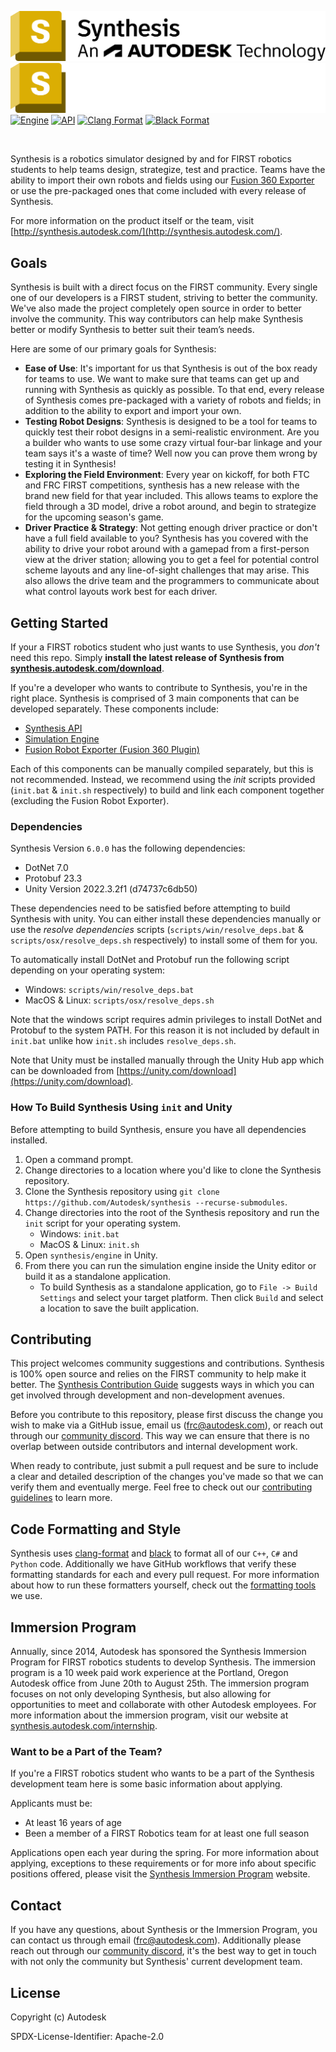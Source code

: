 ![Synthesis: An Autodesk Technology](/engine/Assets/Resources/Branding/Synthesis/Synthesis-An-Autodesk-Technology-2023-lockup-Blk-OL-No-Year-stacked.png#gh-light-mode-only)
![Synthesis: An Autodesk Technology](/engine/Assets/Resources/Branding/Synthesis/Synthesis-An-Autodesk-Technology-2023-lockup-Wht-OL-No-Year-stacked.png#gh-dark-mode-only)
[![Engine](https://github.com/Autodesk/synthesis/actions/workflows/Engine.yml/badge.svg?branch=master)](https://github.com/Autodesk/synthesis/actions/workflows/Engine.yml)
[![API](https://github.com/Autodesk/synthesis/actions/workflows/API.yml/badge.svg?branch=master)](https://github.com/Autodesk/synthesis/actions/workflows/API.yml)
[![Clang Format](https://github.com/Autodesk/synthesis/actions/workflows/ClangFormat.yml/badge.svg?branch=master)](https://github.com/Autodesk/synthesis/actions/workflows/ClangFormat.yml)
[![Black Format](https://github.com/Autodesk/synthesis/actions/workflows/BlackFormat.yml/badge.svg?branch=master)](https://github.com/Autodesk/synthesis/actions/workflows/BlackFormat.yml)

<br>

Synthesis is a robotics simulator designed by and for FIRST robotics students to help teams design, strategize, test and practice. Teams have the ability to import their own robots and fields using our [Fusion 360 Exporter](/exporter/) or use the pre-packaged ones that come included with every release of Synthesis.

For more information on the product itself or the team, visit [http://synthesis.autodesk.com/](http://synthesis.autodesk.com/).

## Goals

Synthesis is built with a direct focus on the FIRST community. Every single one of our developers is a FIRST student, striving to better the community. We've also made the project completely open source in order to better involve the community. This way contributors can help make Synthesis better or modify Synthesis to better suit their team’s needs.

Here are some of our primary goals for Synthesis:

- **Ease of Use**: It's important for us that Synthesis is out of the box ready for teams to use. We want to make sure that teams can get up and running with Synthesis as quickly as possible. To that end, every release of Synthesis comes pre-packaged with a variety of robots and fields; in addition to the ability to export and import your own.
- **Testing Robot Designs**: Synthesis is designed to be a tool for teams to quickly test their robot designs in a semi-realistic environment. Are you a builder who wants to use some crazy virtual four-bar linkage and your team says it's a waste of time? Well now you can prove them wrong by testing it in Synthesis!
- **Exploring the Field Environment**: Every year on kickoff, for both FTC and FRC FIRST competitions, synthesis has a new release with the brand new field for that year included. This allows teams to explore the field through a 3D model, drive a robot around, and begin to strategize for the upcoming season's game.
- **Driver Practice & Strategy**: Not getting enough driver practice or don't have a full field available to you? Synthesis has you covered with the ability to drive your robot around with a gamepad from a first-person view at the driver station; allowing you to get a feel for potential control scheme layouts and any line-of-sight challenges that may arise. This also allows the drive team and the programmers to communicate about what control layouts work best for each driver.

## Getting Started

If your a FIRST robotics student who just wants to use Synthesis, you *don't* need this repo. Simply **install the latest release of Synthesis from [synthesis.autodesk.com/download](https://synthesis.autodesk.com/download.html)**.

If you're a developer who wants to contribute to Synthesis, you're in the right place. Synthesis is comprised of 3 main components that can be developed separately. These components include:

- [Synthesis API](/api/)
- [Simulation Engine](/engine/)
- [Fusion Robot Exporter (Fusion 360 Plugin)](/exporter/)

Each of this components can be manually compiled separately, but this is not recommended. Instead, we recommend using the *init* scripts provided (`init.bat` & `init.sh` respectively) to build and link each component together (excluding the Fusion Robot Exporter).

### Dependencies

Synthesis Version `6.0.0` has the following dependencies:

- DotNet 7.0
- Protobuf 23.3
- Unity Version 2022.3.2f1 (d74737c6db50)

These dependencies need to be satisfied before attempting to build Synthesis with unity. You can either install these dependencies manually or use the *resolve dependencies* scripts (`scripts/win/resolve_deps.bat` & `scripts/osx/resolve_deps.sh` respectively) to install some of them for you.

To automatically install DotNet and Protobuf run the following script depending on your operating system:
- Windows: `scripts/win/resolve_deps.bat`
- MacOS & Linux: `scripts/osx/resolve_deps.sh`

Note that the windows script requires admin privileges to install DotNet and Protobuf to the system PATH. For this reason it is not included by default in `init.bat` unlike how `init.sh` includes `resolve_deps.sh`.

Note that Unity must be installed manually through the Unity Hub app which can be downloaded from [https://unity.com/download](https://unity.com/download).

### How To Build Synthesis Using `init` and Unity

Before attempting to build Synthesis, ensure you have all dependencies installed.

1. Open a command prompt.
2. Change directories to a location where you'd like to clone the Synthesis repository.
3. Clone the Synthesis repository using `git clone https://github.com/Autodesk/synthesis --recurse-submodules`.
4. Change directories into the root of the Synthesis repository and run the `init` script for your operating system.
    - Windows: `init.bat`
    - MacOS & Linux: `init.sh`
5. Open `synthesis/engine` in Unity.
6. From there you can run the simulation engine inside the Unity editor or build it as a standalone application.
    - To build Synthesis as a standalone application, go to `File -> Build Settings` and select your target platform. Then click `Build` and select a location to save the built application.

## Contributing

This project welcomes community suggestions and contributions. Synthesis is 100% open source and relies on the FIRST community to help make it better. The [Synthesis Contribution Guide](/CONTRIBUTING.md) suggests ways in which you can get involved through development and non-development avenues.

Before you contribute to this repository, please first discuss the change you wish to make via a GitHub issue, email us ([frc@autodesk.com](mailto:frc@autodesk.com)), or reach out through our [community discord](https://www.discord.gg/hHcF9AVgZA). This way we can ensure that there is no overlap between outside contributors and internal development work.

When ready to contribute, just submit a pull request and be sure to include a clear and detailed description of the changes you've made so that we can verify them and eventually merge. Feel free to check out our [contributing guidelines](/CONTRIBUTING.md) to learn more.

## Code Formatting and Style

Synthesis uses [clang-format](https://clang.llvm.org/docs/ClangFormat.html) and [black](https://black.readthedocs.io/en/stable/) to format all of our `C++`, `C#` and `Python` code. Additionally we have GitHub workflows that verify these formatting standards for each and every pull request. For more information about how to run these formatters yourself, check out the [formatting tools](/scripts/format/) we use.

## Immersion Program

Annually, since 2014, Autodesk has sponsored the Synthesis Immersion Program for FIRST robotics students to develop Synthesis. The immersion program is a 10 week paid work experience at the Portland, Oregon Autodesk office from June 20th to August 25th. The immersion program focuses on not only developing Synthesis, but also allowing for opportunities to meet and collaborate with other Autodesk employees. For more information about the immersion program, visit our website at [synthesis.autodesk.com/internship](https://synthesis.autodesk.com/internship.html).

### Want to be a Part of the Team?

If you're a FIRST robotics student who wants to be a part of the Synthesis development team here is some basic information about applying.

Applicants must be:

- At least 16 years of age
- Been a member of a FIRST Robotics team for at least one full season

Applications open each year during the spring. For more information about applying, exceptions to these requirements or for more info about specific positions offered, please visit the [Synthesis Immersion Program](https://synthesis.autodesk.com/internship.html) website.

## Contact

If you have any questions, about Synthesis or the Immersion Program, you can contact us through email ([frc@autodesk.com](mailto:frc@autodesk.com)). Additionally please reach out through our [community discord](https://www.discord.gg/hHcF9AVgZA), it's the best way to get in touch with not only the community but Synthesis' current development team.

## License

Copyright (c) Autodesk

SPDX-License-Identifier: Apache-2.0
